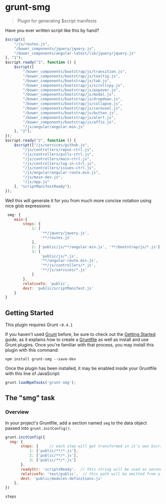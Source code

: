 # grunt-smg

> Plugin for generating $script manifests

Have you ever written script like this by hand?
```js
$script([
    "/js/routes.js",
    "/bower_components/jquery/jquery.js",
    "/bower_components/angular-latest/lib/jquery/jquery.js"
], "1");
$script.ready("1", function () {
    $script([
        "/bower_components/bootstrap/js/transition.js",
        "/bower_components/bootstrap/js/tooltip.js",
        "/bower_components/bootstrap/js/tab.js",
        "/bower_components/bootstrap/js/scrollspy.js",
        "/bower_components/bootstrap/js/popover.js",
        "/bower_components/bootstrap/js/modal.js",
        "/bower_components/bootstrap/js/dropdown.js",
        "/bower_components/bootstrap/js/collapse.js",
        "/bower_components/bootstrap/js/carousel.js",
        "/bower_components/bootstrap/js/button.js",
        "/bower_components/bootstrap/js/alert.js",
        "/bower_components/bootstrap/js/affix.js",
        "/js/angular/angular.min.js"
    ], "2");
});
$script.ready("2", function () {
    $script(["/js/services/github.js",
        "/js/controllers/repos-ctrl.js",
        "/js/controllers/pulls-ctrl.js",
        "/js/controllers/main-ctrl.js",
        "/js/controllers/log-in-ctrl.js",
        "/js/controllers/issues-ctrl.js",
        "/js/angular/angular-route.min.js",
        "/js/main-dev.js",
        "/js/app.js"
    ], "scriptManifestReady");
});
```
Well this will generate it for you from much more concise notation using nice glob expressions:
```js
 smg: {
    main:{
        steps: {
            1: [
                '**/jquery/jquery.js',
                '**/routes.js'
            ],
            2: ['public/js/**/angular.min.js', '**/bootstrap/js/*.js'],
            3: [
                'public/js/*.js',
                '**/angular-route.min.js',
                '**/js/controllers/*.js',
                '**/js/services/*.js'
            ]
        },
        relativeTo: 'public',
        dest: 'public/scriptManifest.js'
    }
}
```

## Getting Started
This plugin requires Grunt `~0.4.1`

If you haven't used [Grunt](http://gruntjs.com/) before, be sure to check out the [Getting Started](http://gruntjs.com/getting-started) guide, as it explains how to create a [Gruntfile](http://gruntjs.com/sample-gruntfile) as well as install and use Grunt plugins. Once you're familiar with that process, you may install this plugin with this command:

```shell
npm install grunt-smg --save-dev
```

Once the plugin has been installed, it may be enabled inside your Gruntfile with this line of JavaScript:

```js
grunt.loadNpmTasks('grunt-smg');
```

## The "smg" task

### Overview
In your project's Gruntfile, add a section named `smg` to the data object passed into `grunt.initConfig()`.

```js
grunt.initConfig({
  smg: {
       steps: {     // each step will get transformed in it's own $script call
           1: ['public/**/*.js'],
           2: ['public/**/*.js'],
           3: ['public/**/*.js']
       },
       readyStr: 'scriptsReady',  // this string will be used as second param for $script call
       relativeTo: 'test/public',  // this path will be omitted from all url paths,
       dest: 'public/modules-definitions.js'
    },
})
```

```js
steps
```

